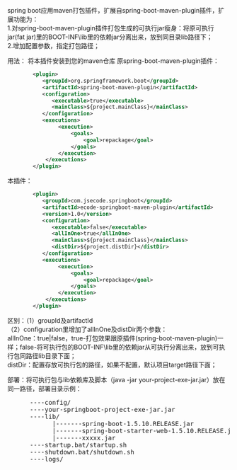 spring boot应用maven打包插件，扩展自spring-boot-maven-plugin插件，扩展功能为：  
1.对spring-boot-maven-plugin插件打包生成的可执行jar瘦身：将原可执行jar(fat jar)里的BOOT-INF\lib里的依赖jar分离出来，放到同目录lib路径下；  
2.增加配置参数，指定打包路径；

用法：  将本插件安装到您的maven仓库
原spring-boot-maven-plugin插件：  
```xml  
        <plugin>
           <groupId>org.springframework.boot</groupId>
           <artifactId>spring-boot-maven-plugin</artifactId>
           <configuration>
              <executable>true</executable> 
              <mainClass>${project.mainClass}</mainClass> 
           </configuration>
           <executions>
                <execution>
                    <goals>
                        <goal>repackage</goal>
                    </goals>
                </execution>
            </executions>
        </plugin> 
```

本插件：
```xml  
        <plugin>
           <groupId>com.jsecode.springboot</groupId>
           <artifactId>ecode-springboot-maven-plugin</artifactId>
           <version>1.0</version>
           <configuration>
              <executable>false</executable> 
              <allInOne>true</allInOne>
              <mainClass>${project.mainClass}</mainClass> 
              <distDir>${project.distDir}</distDir>
           </configuration>
           <executions>
                <execution>
                    <goals>
                        <goal>repackage</goal>
                    </goals>
                </execution>
            </executions>
        </plugin> 
```

区别：（1）groupId及artifactId  
（2）configuration里增加了allInOne及distDir两个参数：  
    allInOne：true|false，true-打包效果跟原插件(spring-boot-maven-plugin)一样；false-将可执行包的BOOT-INF\lib里的依赖jar从可执行分离出来，放到可执行包同路径lib目录下面；  
    distDir：配置存放可执行包的路径，如果不配置，默认项目target路径下面；  
    
部署：将可执行包与lib依赖库及脚本（java -jar your-project-exe-jar.jar）放在同一路径，部署目录示例：  
<pre>
      ----config/
      ----your-springboot-project-exe-jar.jar  
      ----lib/  
            |-------spring-boot-1.5.10.RELEASE.jar  
            |-------spring-boot-starter-web-1.5.10.RELEASE.jar    
            |-------xxxxx.jar
      ----startup.bat/startup.sh  
      ----shutdown.bat/shutdown.sh
      ----logs/
</pre>